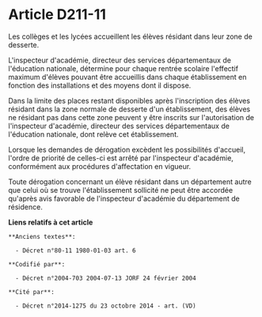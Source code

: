 # Article D211-11

Les collèges et les lycées accueillent les élèves résidant dans leur zone de desserte.

L'inspecteur d'académie, directeur des services départementaux de l'éducation nationale, détermine pour chaque rentrée
scolaire l'effectif maximum d'élèves pouvant être accueillis dans chaque établissement en fonction des installations et des
moyens dont il dispose.

Dans la limite des places restant disponibles après l'inscription des élèves résidant dans la zone normale de desserte d'un
établissement, des élèves ne résidant pas dans cette zone peuvent y être inscrits sur l'autorisation de l'inspecteur
d'académie, directeur des services départementaux de l'éducation nationale, dont relève cet établissement.

Lorsque les demandes de dérogation excèdent les possibilités d'accueil, l'ordre de priorité de celles-ci est arrêté par
l'inspecteur d'académie, conformément aux procédures d'affectation en vigueur.

Toute dérogation concernant un élève résidant dans un département autre que celui où se trouve l'établissement sollicité ne
peut être accordée qu'après avis favorable de l'inspecteur d'académie du département de résidence.

**Liens relatifs à cet article**

	**Anciens textes**:

	  - Décret n°80-11 1980-01-03 art. 6

	**Codifié par**:

	  - Décret n°2004-703 2004-07-13 JORF 24 février 2004

	**Cité par**:

	  - Décret n°2014-1275 du 23 octobre 2014 - art. (VD)
